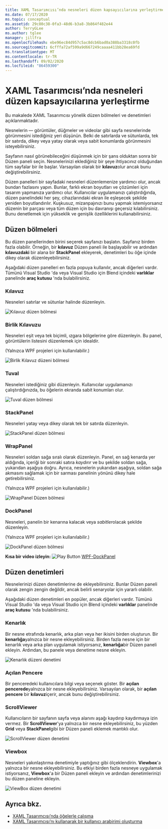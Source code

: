 ```yaml
---
title: XAML Tasarımcısı’nda nesneleri düzen kapsayıcılarına yerleştirme
ms.date: 07/17/2020
ms.topic: conceptual
ms.assetid: 29c80c38-0fa3-48d6-b3a8-3b864f482e44
author: TerryGLee
ms.author: tglee
manager: jillfra
ms.openlocfilehash: ebe96ec84d957c5ac8dcb6bad0a388ba3318c0fb
ms.sourcegitcommit: 6cfffa72af599a9d667249caaaa411bb28ea69fd
ms.translationtype: MT
ms.contentlocale: tr-TR
ms.lasthandoff: 09/02/2020
ms.locfileid: "86459300"
---
```

# <a name="organize-objects-into-layout-containers-in-xaml-designer"></a>XAML Tasarımcısı’nda nesneleri düzen kapsayıcılarına yerleştirme

Bu makalede XAML Tasarımcısı yönelik düzen bölmeleri ve denetimleri açıklanmaktadır.

Nesnelerin &mdash; görüntüler, düğmeler ve videolar gibi sayfa nesnelerinde görünmesini istediğiniz yeri düşünün. Belki de satırlarda ve sütunlarda, tek bir satırda, dikey veya yatay olarak veya sabit konumlarda görünmesini isteyebilirsiniz.

Sayfanın nasıl görünebileceğini düşünmek için bir şans olduktan sonra bir Düzen paneli seçin. Nesnelerinizi eklediğiniz bir şeye ihtiyacınız olduğundan tüm sayfalar bir ile başlar. Varsayılan olarak bir **kılavuz**olur ancak bunu değiştirebilirsiniz.

Düzen panelleri bir sayfadaki nesneleri düzenlemenize yardımcı olur, ancak bundan fazlasını yapın. Bunlar, farklı ekran boyutları ve çözümleri için tasarım yapmanıza yardımcı olur. Kullanıcılar uygulamanızı çalıştırdığında, düzen panelindeki her şey, cihazlarındaki ekran ile eşleşecek şekilde yeniden boyutlandırılır. Kuşkusuz, mizanpajınızı bunu yapmak istemiyorsanız düzenin bir parçası veya tüm düzen için bu davranışı geçersiz kılabilirsiniz. Bunu denetlemek için yükseklik ve genişlik özelliklerini kullanabilirsiniz.

## <a name="layout-panels"></a>Düzen bölmeleri

Bu düzen panellerinden birini seçerek sayfanızı başlatın. Sayfanız birden fazla olabilir. Örneğin, bir **kılavuz** Düzen paneli ile başlayabilir ve ardından **kılavuzdaki** bir alana bir **StackPanel** ekleyerek, denetimleri bu öğe içinde dikey olarak düzenleyebilirsiniz.

Aşağıdaki düzen panelleri en fazla popuya kullanılır, ancak diğerleri vardır. Tümünü Visual Studio 'da veya Visual Studio için Blend içindeki **varlıklar** panelinde **araç kutusu** 'nda bulabilirsiniz.

### <a name="grid"></a>Kılavuz

Nesneleri satırlar ve sütunlar halinde düzenleyin.

![Kılavuz düzen bölmesi](../designers/media/98b234b2-ac3b-441f-9136-98375fee87b7.png)

### <a name="uniformgrid"></a>Birlik Kılavuzu

Nesneleri eşit veya tek biçimli, ızgara bölgelerine göre düzenleyin. Bu panel, görüntülerin listesini düzenlemek için idealdir.

(Yalnızca WPF projeleri için kullanılabilir.)

![Birlik Kılavuz düzeni bölmesi](../designers/media/928b9284-a7e8-4678-875a-656b80b78076.png)

### <a name="canvas"></a>Tuval

Nesneleri istediğiniz gibi düzenleyin. Kullanıcılar uygulamanızı çalıştırdığınızda, bu öğelerin ekranda sabit konumları olur.

![Tuval düzen bölmesi](../designers/media/e1ae27f0-3a57-454e-b580-877dcea8836d.png)

### <a name="stackpanel"></a>StackPanel

Nesneleri yatay veya dikey olarak tek bir satırda düzenleyin.

![StackPanel düzen bölmesi](../designers/media/a85a7b57-b0a8-495e-b985-f0291e41d093.png)

### <a name="wrappanel"></a>WrapPanel

Nesneleri soldan sağa sıralı olarak düzenleyin. Panel, en sağ kenarda yer aldığında, içeriği bir sonraki satıra *kaydırır* ve bu şekilde soldan sağa, yukarıdan aşağıya doğru. Ayrıca, nesnelerin yukarıdan aşağıya, soldan sağa akmasını sağlamak için bir sarması panelinin yönünü dikey hale getirebilirsiniz.

(Yalnızca WPF projeleri için kullanılabilir.)

![WrapPanel Düzen bölmesi](../designers/media/b1c415fb-9a32-4a18-aa0b-308fca994ac9.png)

### <a name="dockpanel"></a>DockPanel

Nesneleri, panelin bir kenarına kalacak veya *sabitler*olacak şekilde düzenleyin.

(Yalnızca WPF projeleri için kullanılabilir.)

![DockPanel düzen bölmesi](../designers/media/72d46b58-9a49-4dd5-8af7-6843c0440226.png)

**Kısa bir video izleyin:** ![ Play Button ](../designers/media/bldadminconsoleinitialconfigicon.PNG) [WPF-DockPanel](https://www.youtube.com/watch?v=EBH_OIM-zPo)

## <a name="layout-controls"></a>Düzen denetimleri

Nesnelerinizi düzen denetimlerine de ekleyebilirsiniz. Bunlar Düzen paneli olarak zengin zengin değildir, ancak belirli senaryolar için yararlı olabilir.

Aşağıdaki düzen denetimleri en popüler, ancak diğerleri vardır. Tümünü Visual Studio 'da veya Visual Studio için Blend içindeki **varlıklar** panelinde **araç kutusu** 'nda bulabilirsiniz.

### <a name="border"></a>Kenarlık

Bir nesne etrafında kenarlık, arka plan veya her ikisini birden oluşturun. Bir **kenarlığa**yalnızca bir nesne ekleyebilirsiniz. Birden fazla nesne için bir kenarlık veya arka plan uygulamak istiyorsanız, **kenarlığa**bir Düzen paneli ekleyin. Ardından, bu panele veya denetime nesne ekleyin.

![Kenarlık düzeni denetimi](../designers/media/e761238b-99fd-43c5-bbc4-57538b8289ff.png)

### <a name="popup"></a>Açılan Pencere

Bir penceredeki kullanıcılara bilgi veya seçenek göster. Bir **açılan pencerede**yalnızca bir nesne ekleyebilirsiniz. Varsayılan olarak, bir **açılan pencere** bir **kılavuz**içerir, ancak bunu değiştirebilirsiniz.

### <a name="scrollviewer"></a>ScrollViewer

Kullanıcıların bir sayfanın sayfa veya alanını aşağı kaydırıp kaydırmaya izin vermez. Bir **ScrollViewer**'ya yalnızca bir nesne ekleyebilirsiniz, bu yüzden **Grid** veya **StackPanel**gibi bir Düzen paneli eklemek mantıklı olur.

![ScrollViewer düzen denetimi](../designers/media/06b326d4-f23d-41a6-b26b-e1aff37572a7.png)

### <a name="viewbox"></a>Viewbox

Nesneleri yakınlaştırma denetimiyle yaptığınız gibi ölçeklendirin. **Viewbox**'a yalnızca bir nesne ekleyebilirsiniz. Bu etkiyi birden fazla nesneye uygulamak istiyorsanız, **Viewbox**'a bir Düzen paneli ekleyin ve ardından denetimlerinizi bu düzen paneline ekleyin.

![ViewBox düzen denetimi](../designers/media/f5b13c66-d918-4141-8a16-bd8f8628687a.png)

## <a name="see-also"></a>Ayrıca bkz.

- [XAML Tasarımcısı’nda öğelerle çalışma](../xaml-tools/working-with-elements-in-xaml-designer.md)
- [XAML Tasarımcısı’nı kullanarak bir kullanıcı arabirimi oluşturma](../xaml-tools/creating-a-ui-by-using-xaml-designer-in-visual-studio.md)

